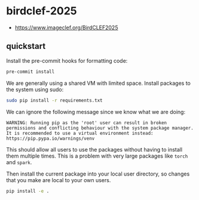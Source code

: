 # birdclef-2025

- https://www.imageclef.org/BirdCLEF2025

## quickstart

Install the pre-commit hooks for formatting code:

```bash
pre-commit install
```

We are generally using a shared VM with limited space.
Install packages to the system using sudo:

```bash
sudo pip install -r requirements.txt
```

We can ignore the following message since we know what we are doing:

```
WARNING: Running pip as the 'root' user can result in broken permissions and conflicting behaviour with the system package manager. It is recommended to use a virtual environment instead: https://pip.pypa.io/warnings/venv
```

This should allow all users to use the packages without having to install them multiple times.
This is a problem with very large packages like `torch` and `spark`.

Then install the current package into your local user directory, so changes that you make are local to your own users.

```bash
pip install -e .
```
